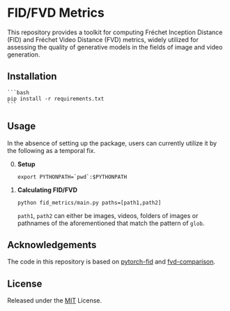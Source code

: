 # FID/FVD Metrics

This repository provides a toolkit for computing Fréchet Inception Distance (FID) and Fréchet Video Distance (FVD) metrics, widely utilized for assessing the quality of generative models in the fields of image and video generation.

## Installation

    ```bash
    pip install -r requirements.txt
    ```

## Usage

In the absence of setting up the package, users can currently utilize it by the following as a temporal fix.

0. **Setup**

    ```shell
    export PYTHONPATH=`pwd`:$PYTHONPATH
    ```

1. **Calculating FID/FVD**

    ```shell
    python fid_metrics/main.py paths=[path1,path2]
    ```

    `path1`, `path2` can either be images, videos, folders of images or pathnames of the aforementioned that match the pattern of `glob`.

## Acknowledgements

The code in this repository is based on [pytorch-fid](https://github.com/mseitzer/pytorch-fid) and [fvd-comparison](https://github.com/universome/fvd-comparison).

## License

Released under the [MIT](LICENSE) License.
